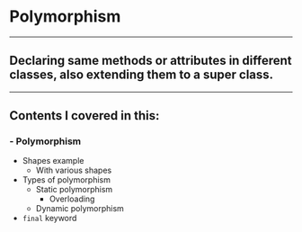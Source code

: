 # Polymorphism
***
## Declaring same methods or attributes in different classes, also extending them to a super class.
***
## Contents I covered in this:
### - Polymorphism
  - Shapes example
    - With various shapes
  - Types of polymorphism
    - Static polymorphism
      - Overloading
    - Dynamic polymorphism
  - `final` keyword